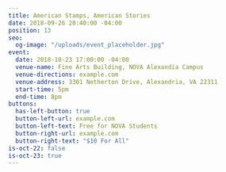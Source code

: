 ```yaml
---
title: American Stamps, American Stories
date: 2018-09-26 20:40:00 -04:00
position: 13
seo:
  og-image: "/uploads/event_placeholder.jpg"
event:
  date: 2018-10-23 17:00:00 -04:00
  venue-name: Fine Arts Building, NOVA Alexandia Campus
  venue-directions: example.com
  venue-address: 3301 Netherton Drive, Alexandria, VA 22311
  start-time: 5pm
  end-time: 8pm
buttons:
  has-left-button: true
  button-left-url: example.com
  button-left-text: Free for NOVA Students
  button-right-url: example.com
  button-right-text: "$10 For All"
is-oct-22: false
is-oct-23: true
---
```


